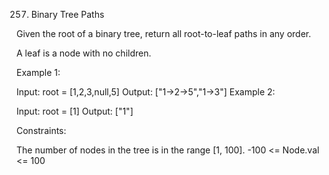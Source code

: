257. Binary Tree Paths

Given the root of a binary tree, return all root-to-leaf paths in any order.

A leaf is a node with no children.

 

Example 1:


Input: root = [1,2,3,null,5]
Output: ["1->2->5","1->3"]
Example 2:

Input: root = [1]
Output: ["1"]
 

Constraints:

The number of nodes in the tree is in the range [1, 100].
-100 <= Node.val <= 100
